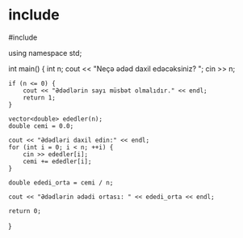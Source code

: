 # include <iostream>
#include <vector>

using namespace std;

int main() {
    int n;
    cout << "Neçə ədəd daxil edəcəksiniz? ";
    cin >> n;

    if (n <= 0) {
        cout << "Ədədlərin sayı müsbət olmalıdır." << endl;
        return 1;
    }

    vector<double> ededler(n);
    double cemi = 0.0;

    cout << "Ədədləri daxil edin:" << endl;
    for (int i = 0; i < n; ++i) {
        cin >> ededler[i];
        cemi += ededler[i];
    }

    double ededi_orta = cemi / n;

    cout << "Ədədlərin ədədi ortası: " << ededi_orta << endl;

    return 0;
}
